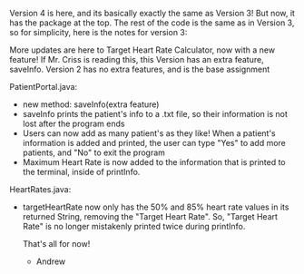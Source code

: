Version 4 is here, and its basically exactly the same as Version 3! But now, it has the package at the top. The rest of the code is the same as in Version 3, so for simplicity, here is the notes for version 3:

More updates are here to Target Heart Rate Calculator, now with a new feature! If Mr. Criss is reading this, this Version  has an extra feature, saveInfo. Version 2 has no extra features, and is the base assignment

PatientPortal.java: 
- new method: saveInfo(extra feature)
- saveInfo prints the patient's info to a .txt file, so their information is not lost after the program ends
- Users can now add as many patient's as they like! When a patient's information is added and printed, the user can type "Yes" to add more patients, and "No" to exit the program
- Maximum Heart Rate is now added to the information that is printed to the terminal, inside of printInfo.

HeartRates.java:
- targetHeartRate now only has the 50% and 85% heart rate values in its returned String, removing the "Target Heart Rate". So, "Target Heart Rate" is no longer mistakenly printed twice during printInfo.

  That's all for now!
  - Andrew
